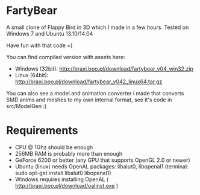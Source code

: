 FartyBear
=========

A small clone of Flappy Bird in 3D which I made in a few hours.
Tested on Windows 7 and Ubuntu 13.10/14.04

Have fun with that code =)

You can find compiled version with assets here:
* Windows (32bit): http://braxi.boo.pl/download/fartybear_v04_win32.zip
* Linux (64bit): http://braxi.boo.pl/download/fartybear_v042_linux64.tar.gz

You can also see a model and animation converter i made that converts SMD anims and meshes 
to my own internal format, see it's code in src/ModelGen :)


Requirements
============
* CPU @ 1Ghz should be enough
* 256MB RAM is probably more than enough
* GeForce 6200 or better (any GPU that supports OpenGL 2.0 or newer)
* Ubuntu (linux) needs OpenAL packages: libalut0, libopenal1 (terminal: sudo apt-get install libalut0 libopenal1)
* Windows requires installing OpenAL ( http://braxi.boo.pl/download/oalinst.exe )
